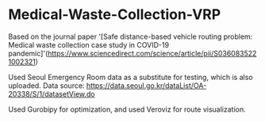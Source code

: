 # Medical-Waste-Collection-VRP

Based on the journal paper 
'[Safe distance-based vehicle routing problem: 
Medical waste collection case study in COVID-19 pandemic]'(https://www.sciencedirect.com/science/article/pii/S0360835221002321)

Used Seoul Emergency Room data as a substitute for testing, which is also uploaded.
Data source: https://data.seoul.go.kr/dataList/OA-20338/S/1/datasetView.do

Used Gurobipy for optimization, and used Veroviz for route visualization.
